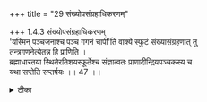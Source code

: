 +++
title = "29 संख्योपसंग्रहाधिकरणम्"

+++
1.4.3 संख्योपसंग्रहाधिकरणम्  
'यस्मिन् पञ्चजनाश्च पञ्च गगनं चापी'ति वाक्ये स्फुटं संख्यासंग्रहणात् तु  
तन्त्रगणनेत्येतन्न हि प्राणिति ।  
ब्रह्माधारतया स्थितेरतिशयस्फूर्तेश्च संज्ञात्वतः प्राणादीन्द्रियपञ्चकस्य च  
यथा सप्तेति सप्तर्षयः ।। 47 ।।

<details><summary>टीका</summary>

1.4.3 संख्योपसंग्रहाधिकरणम् The contention that in the बृहदारण्यक text (IV.iv.7) 'that in which the पञ्च पञ्चजनाः - five of the quintuplet and space are placed, that very self I regard as the immortal Brahman', there is a clear mention of number of things (that can be enumerated as twenty - five) which corresponds to the साङ्ख्य categories, does not hold good. It is because the five of the quintuplet is stated to remain in Brahman1. Further the साङ्ख्य categories being diverse do not have five common qualities to form five groups (Hence the expression पञ्च पञ्चजनाः does not refer to the साङ्ख्य categories). Just as the seven ऋषि-s constitute the group called sapta सप्तर्षि-s2, in the same way the quintuplet constitutes the group called पञ्च पञ्चजनाः् Notes : 1. The साङ्ख्य however, admits that the categories are independent of the पुरुष 2. This does not mean seven times seven that is fortynine ऋषि-s, but simply seven ऋषि-s constituting the group called सप्तर्षि-s. 3. जननाच्च जनाः, वेदान्तदीप I.iv.12. The five are : vital force, eye, ear, food and mind.
</details>

